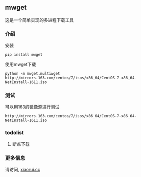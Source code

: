 ## mwget 

这是一个简单实现的多进程下载工具

### 介绍

安装
```
pip install mwget
```

使用mwget下载
```
python -m mwget.multiwget http://mirrors.163.com/centos/7/isos/x86_64/CentOS-7-x86_64-NetInstall-1611.iso
```

### 测试

可以用163的镜像源进行测试
```
http://mirrors.163.com/centos/7/isos/x86_64/CentOS-7-x86_64-NetInstall-1611.iso
```

### todolist

1. 断点下载

### 更多信息

请访问, [xiaorui.cc](http://xiaorui.cc "mwget info") 

